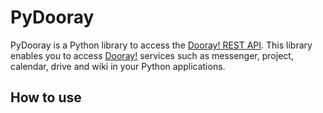 # PyDooray

PyDooray is a Python library to access the [Dooray! REST API].
This library enables you to access [Dooray!] services such as messenger, project, calendar, drive and wiki in your Python applications.

[Dooray! REST API]: https://helpdesk.dooray.com/share/pages/9wWo-xwiR66BO5LGshgVTg/2937064454837487755
[Dooray!]: https://dooray.com/

## How to use

